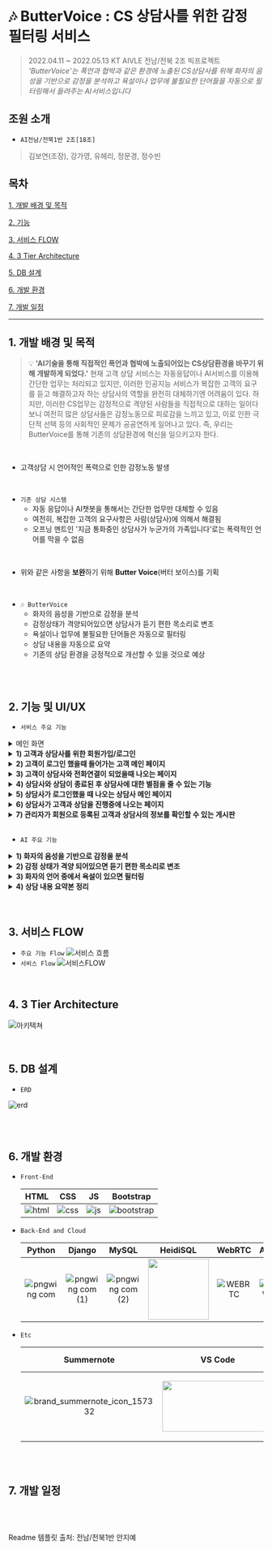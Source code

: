 <br>

# 🎶 ButterVoice : CS 상담사를 위한 감정 필터링 서비스
> 2022.04.11 ~ 2022.05.13 KT AIVLE 전남/전북 2조 빅프로젝트<br>
>  *'ButterVoice'는 폭언과 협박과 같은 환경에 노출된 CS상담사를 위해 화자의 음성을 기반으로 감정을 분석하고 욕설이나 업무에 불필요한 단어들을 자동으로 필터링해서 들려주는 AI서비스입니다*

## 조원 소개
- `AI전남/전북1반 2조[18조]`
> 김보연(조장), 강가영, 유헤리, 정문경, 정수빈


## 목차
[1. 개발 배경 및 목적](#1-개발-배경-및-목적)

[2. 기능](#2-기능-및-UI/UX)

[3. 서비스 FLOW](#3-서비스-FLOW)

[4. 3 Tier Architecture](#4-3-Tier-Architecture)

[5. DB 설계](#5-DB-설계)

[6. 개발 환경](#6-개발-환경)

[7. 개발 일정](#7-개발-일정)

***

## 1. 개발 배경 및 목적
> 💡 **'AI기술을 통해 직접적인 폭언과 협박에 노출되어있는 CS상담환경을 바꾸기 위해 개발하게 되었다.'** 현재 고객 상담 서비스는 자동응답이나 AI서비스를 이용해 간단한 업무는 처리되고 있지만, 이러한 인공지능 서비스가 복잡한 고객의 요구를 듣고 해결하고자 하는 상담사의 역할을 완전히 대체하기엔 어려움이 있다. 하지만, 이러한 CS업무는 감정적으로 격양된 사람들을 직접적으로 대하는 일이다 보니 여전히 많은 상담사들은 감정노동으로 피로감을 느끼고 있고, 이로 인한 극단적 선택 등의 사회적인 문제가 공공연하게 일어나고 있다. 즉, 우리는 ButterVoice를 통해 기존의 상담환경에 혁신을 일으키고자 한다.

<br>

- 고객상담 시 언어적인 폭력으로 인한 감정노동 발생

<br>

- `기존 상담 시스템`
    - 자동 응답이나 AI챗봇을 통해서는 간단한 업무만 대체할 수 있음 
    - 여전히, 복잡한 고객의 요구사항은 사람(상담사)에 의해서 해결됨
    - 오프닝 멘트인 '지금 통화중인 상담사가 누군가의 가족입니다'로는 폭력적인 언어를 막을 수 없음
 
<br>

- 위와 같은 사항을 **보완**하기 위해 **Butter Voice**(버터 보이스)를 기획

<br>

- `🎶 ButterVoice`
  - 화자의 음성을 기반으로 감정을 분석
  - 감정상태가 격양되어있으면 상담사가 듣기 편한 목소리로 변조
  - 욕설이나 업무에 불필요한 단어들은 자동으로 필터링
  - 상담 내용을 자동으로 요약
  - 기존의 상담 환경을 긍정적으로 개선할 수 있을 것으로 예상

<br>


<br>

## 2. 기능 및 UI/UX
- `서비스 주요 기능`

<details>
  <summary>메인 화면</summary>
   <div markdown="1">       
     <br>
     <img src="https://user-images.githubusercontent.com/37900424/163407923-5b085483-b7b2-4fb6-85fc-dc8076a7eca9.png" width="740" height="412">
     <br>
     <text>⇒ 버터보이스의 홈화면으로 회원가입과 로그인을 할 수 있는 버튼이 있다</text>
   </div>
 </details>

 <details>
    <summary><strong>1) 고객과 상담사를 위한 회원가입/로그인</strong></summary>
        <div markdown="1">  
            <h3>📝 고객 회원가입</h3>
            <img src="https://user-images.githubusercontent.com/37900424/163437197-c1b98a8c-2a86-48f8-8eee-dcf6aaa2d562.png" width="700" height="412">
            <h3>📝 상담사 회원가입</h3>
            <img src="https://user-images.githubusercontent.com/37900424/163436261-80ec240a-bbaf-4665-9e6a-335ead82c907.png" width="700" height="412">
            <h3>🔒 로그인</h3>
            <img src="https://user-images.githubusercontent.com/37900424/163436370-506c899e-df35-4929-bdd4-900a752208b3.png" width="700" height="412">
        </div>
</details>
 
 <details>
  <summary><strong>2) 고객이 로그인 했을때 들어가는 고객 메인 페이지</strong></summary>
   <div markdown="1"> 
    <br>      
     <img src="https://user-images.githubusercontent.com/37900424/163409801-9a159360-4278-43cd-8f48-adf6dfd2cdf0.png" width="700" height="412">
     <br>
     <text>⇒ 고객이 상담할 수 있는 상담사를 선택해 상담을 신청할 수 있다</text>
   </div>
 </details>
 
 <details>
  <summary><strong>3) 고객이 상담사와 전화연결이 되었을때 나오는 페이지</strong></summary>
   <div markdown="1">
     <br>      
     <img src="https://user-images.githubusercontent.com/37900424/163410276-f70505e4-c0be-4872-9167-43ca654dba58.png" width="700" height="412">
     <br>
      <text>⇒ 상담 시 안내 문구와 고객이 상담을 종료하고 싶으면 누르는 상담 종료버튼으로 구성</text>
   </div>
 </details>
 
 <details>
  <summary><strong>4) 상담사와 상담이 종료된 후 상담사에 대한 별점을 줄 수 있는 기능</strong></summary>
   <div markdown="1">  
   <br>     
     <img src="https://user-images.githubusercontent.com/37900424/163410761-dd963844-9ba7-4e48-8900-bcf01fa5109c.png" width="700" height="412">
     <br>
     <text>⇒ 상담사에 대한 별점을 1~5까지 줄 수 있다</text>
   </div>
 </details>
 
 <details>
  <summary><strong>5) 상담사가 로그인했을 때 나오는 상담사 메인 페이지</strong></summary>
   <div markdown="1">
   <br>
     <img src="https://user-images.githubusercontent.com/37900424/163411003-8e0a4781-2630-44f4-9bd9-783288e0ce03.png" width="700" height="412">
     <br>
     <text>⇒ 상담사가 전화가 걸려온 순서대로 전화 대기자들을 확인 할 수 있다 </text>
   </div>
 </details>
 
 <details>
  <summary><strong>6) 상담사가 고객과 상담을 진행중에 나오는 페이지</strong></summary>
   <div markdown="1">  
     <br>
     <img src="https://user-images.githubusercontent.com/37900424/163416825-ec312508-4510-413b-87e5-ffc3a5471620.png" width="700" height="412">
     <br>
     <text>⇒ 고객 상담 메뉴얼, 고객의 기본 정보, 고객과 상담시 적는 상담내용글쓰기 부분으로 이루어져있다</text>
     <br>
   </div>
 </details>
 
 <details>
  <summary><strong>7) 관리자가 회원으로 등록된 고객과 상담사의 정보를 확인할 수 있는 게시판</strong></summary>
   <div markdown="1">    
     <br>
      <h3>📝 전체 게시판</h3>
     <img src="https://user-images.githubusercontent.com/37900424/163411263-e498edba-7ddb-4edc-b3a7-bfa816ad8229.png" width="700" height="412">
     <br>
      <h3>👩🏻‍🏫 상담사 상세정보</h3>
        <img src="https://user-images.githubusercontent.com/37900424/163411932-c621d148-9480-428c-9db0-8c07c226a6f7.png" width="700" height="412">    
       <h3>👩🏻 고객 상세정보</h3>
        <img src="https://user-images.githubusercontent.com/37900424/163412054-0467ba80-1b07-4e79-a5a4-d2e787ddcee8.png" width="700" height="412">
     <br>
     <text>⇒ 고객정보게시판/상담사정보게시판으로 이루어져있다</text>
   </div>
 </details>
 <br>

 - `AI 주요 기능`
 <details>
    <summary><strong>1) 화자의 음성을 기반으로 감정을 분석</strong></summary>
    <text>⇒ CNN 기반 전이 학습을 이용한 음성 감정 인식</text>
 </details>
  <details>
    <summary><strong>2) 감정 상태가 격양 되어있으면 듣기 편한 목소리로 변조</strong></summary>
    <text>⇒ 기가지니 API(지니 Voice) 사용</text>
 </details>
  <details>
    <summary><strong>3) 화자의 언어 중에서 욕설이 있으면 필터링</strong></summary>
    <text>⇒ STT/TTS + 필터링</text>
 </details>
  <details>
    <summary><strong>4) 상담 내용 요약본 정리</strong></summary>
    <text>⇒ 어텐션을 이용한 Text Summeraiztion</text>
 </details>
<br>

<br>

## 3. 서비스 FLOW
  - `주요 기능 Flow`
 ![서비스 흐름](https://user-images.githubusercontent.com/37900424/163581807-3685f275-c2bd-43ed-8bfc-b6feeabf1de5.png)
  - `서비스 Flow`
 ![서비스FLOW](https://user-images.githubusercontent.com/37900424/163585048-496805b3-e3aa-4597-9d7d-736b017ab9fe.png)
<br>

## 4. 3 Tier Architecture
 
 ![아키텍쳐](https://user-images.githubusercontent.com/37900424/163578007-4de44cbd-4a67-4b0a-b844-958384dfe695.png)


<br>

## 5. DB 설계
  - `ERD`
 
![erd](https://user-images.githubusercontent.com/37900424/163577340-6466295f-87a0-48de-86f5-54bfe0d9d057.png)


<br>


<br>

## 6. 개발 환경

- `Front-End`

  |HTML|CSS|JS|Bootstrap|
  |:---:|:---:|:---:|:---:|
  |![html](https://user-images.githubusercontent.com/68097036/151471705-99458ff8-186c-435b-ac5c-f348fd836e40.png)|![css](https://user-images.githubusercontent.com/68097036/151471805-14e89a94-59e8-468f-8192-c10746b93896.png)|![js](https://user-images.githubusercontent.com/68097036/151471854-e0134a79-b7ef-4a0f-99fd-53e8ee5baf50.png)|![bootstrap](https://user-images.githubusercontent.com/68097036/151480381-2b23a8af-c6b4-43a6-96a6-ea69e0b953e0.png)|


- `Back-End and Cloud`

  |Python|Django|MySQL|HeidiSQL|WebRTC|AWS|
  |:---:|:---:|:---:|:---:|:---:|:---:|
  |![pngwing com](https://user-images.githubusercontent.com/68097036/151479684-a85d26d4-e79e-47c9-9023-bf6d92f57536.png)|![pngwing com (1)](https://user-images.githubusercontent.com/68097036/151466729-9cad0405-85ad-454e-815a-1a4fd065f8b7.png)|![pngwing com (2)](https://user-images.githubusercontent.com/68097036/151466853-2b56fd0f-3aa9-424e-b17b-1c7cd991ffbf.png)|<img src="https://user-images.githubusercontent.com/68097036/151467351-5a359330-8d81-47b9-a33f-f7a5e0d69319.png" width="120" height="120">|![WEBRTC](https://user-images.githubusercontent.com/37900424/163582496-b5df138c-07de-4e0b-a1b9-cea03b4f0fc3.png)|![AWS](https://user-images.githubusercontent.com/37900424/163412651-7bc435ac-ce9b-4de0-add1-f12b9abbc606.png)|


- `Etc`

  |Summernote|VS Code|Microsoft Teams|GitHub|Notion|
  |:---:|:---:|:---:|:---:|:---:|
  |![brand_summernote_icon_157332](https://user-images.githubusercontent.com/68097036/151470431-2b196263-3c3f-425d-8fd0-0d6cf440e3d1.png)|<img src="https://user-images.githubusercontent.com/68097036/151479933-01785e34-1283-4fca-a407-9fe284b50fa8.png" width="220" height="100">|![pngwing com (4)](https://user-images.githubusercontent.com/68097036/151467837-2cd89acd-2a92-45dd-b06b-e08e316b7695.png)|<img src="https://user-images.githubusercontent.com/68097036/151467910-0fda00cd-c08b-4869-a21e-a66d1d133ff5.png" width="220" height="100">|<img src="https://user-images.githubusercontent.com/68097036/151468186-82e630d3-8c3c-4c75-8243-e1efcba34926.png" width="220" height="130">|

<br>

<br>

## 7. 개발 일정


<br><br><br>
<text>Readme 템플릿 출처: 전남/전북1반 안지예</text>

